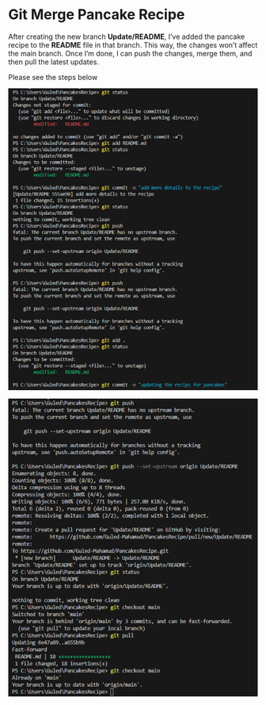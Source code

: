 # Git Merge Pancake Recipe

After creating the new branch **Update/README**, I’ve added the pancake recipe to the **README** file in that branch. This way, the changes won’t affect the main branch. Once I’m done, I can push the changes, merge them, and then pull the latest updates.


Please see the steps below 

![alt text](<git merge.png>)



![alt text](<git merge 2.png>)